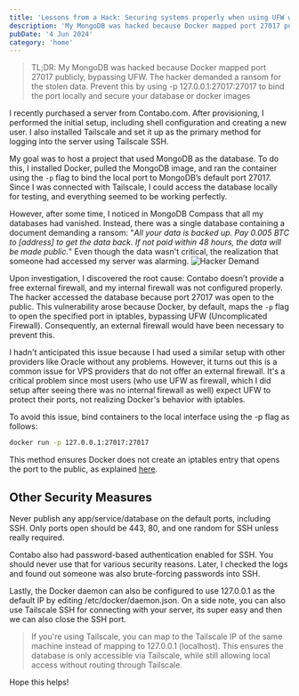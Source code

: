 ```yaml
---
title: 'Lessons from a Hack: Securing systems properly when using UFW with Docker'
description: 'My MongoDB was hacked because Docker mapped port 27017 publicly, bypassing UFW. The hacker demanded a ransom for the stolen data. Prevent this by using -p 127.0.0.1:27017:27017 to bind the port locally and secure your database or docker images'
pubDate: '4 Jun 2024'
category: 'home'
---
```


> TL;DR: My MongoDB was hacked because Docker mapped port 27017 publicly, bypassing UFW. The hacker demanded a ransom for the stolen data. Prevent this by using -p 127.0.0.1:27017:27017 to bind the port locally and secure your database or docker images

I recently purchased a server from Contabo.com. After provisioning, I performed the initial setup, including shell configuration and creating a new user. I also installed Tailscale and set it up as the primary method for logging into the server using Tailscale SSH.

My goal was to host a project that used MongoDB as the database. To do this, I installed Docker, pulled the MongoDB image, and ran the container using the `-p` flag to bind the local port to MongoDB’s default port 27017. Since I was connected with Tailscale, I could access the database locally for testing, and everything seemed to be working perfectly.

However, after some time, I noticed in MongoDB Compass that all my databases had vanished. Instead, there was a single database containing a document demanding a ransom: "*All your data is backed up. Pay 0.005 BTC to [address] to get the data back. If not paid within 48 hours, the data will be made public.*" Even though the data wasn't critical, the realization that someone had accessed my server was alarming.
![Hacker Demand](/mongodb_ss.png)

Upon investigation, I discovered the root cause: Contabo doesn’t provide a free external firewall, and my internal firewall was not configured properly. The hacker accessed the database because port 27017 was open to the public. This vulnerability arose because Docker, by default, maps the `-p` flag to open the specified port in iptables, bypassing UFW (Uncomplicated Firewall). Consequently, an external firewall would have been necessary to prevent this.

I hadn't anticipated this issue because I had used a similar setup with other providers like Oracle without any problems. However, it turns out this is a common issue for VPS providers that do not offer an external firewall. It's a critical problem since most users (who use UFW as firewall, which I did setup after seeing there was no internal firewall as well) expect UFW to protect their ports, not realizing Docker's behavior with iptables.

To avoid this issue, bind containers to the local interface using the -p flag as follows:
```bash
docker run -p 127.0.0.1:27017:27017
```

This method ensures Docker does not create an iptables entry that opens the port to the public, as explained [here](https://askubuntu.com/questions/652556/uncomplicated-firewall-ufw-is-not-blocking-anything-when-using-docker/652572#652572).

## Other Security Measures
Never publish any app/service/database on the default ports, including SSH. Only ports open should be 443, 80, and one random for SSH unless really required.

Contabo also had password-based authentication enabled for SSH. You should never use that for various security reasons. Later, I checked the logs and found out someone was also brute-forcing passwords into SSH.

Lastly, the Docker daemon can also be configured to use 127.0.0.1 as the default IP by editing /etc/docker/daemon.json.
On a side note, you can also use Tailscale SSH for connecting with your server, its super easy and then we can also close the SSH port. 

> If you're using Tailscale, you can map to the Tailscale IP of the same machine instead of mapping to 127.0.0.1 (localhost). This ensures the database is only accessible via Tailscale, while still allowing local access without routing through Tailscale.

Hope this helps!